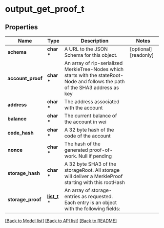 # output_get_proof_t

## Properties
Name | Type | Description | Notes
------------ | ------------- | ------------- | -------------
**schema** | **char \*** | A URL to the JSON Schema for this object. | [optional] [readonly] 
**account_proof** | **char \*** | An array of rlp-serialized MerkleTree-Nodes which starts with the stateRoot-Node and follows the path of the SHA3 address as key | 
**address** | **char \*** | The address associated with the account | 
**balance** | **char \*** | The current balance of the account in wei | 
**code_hash** | **char \*** | A 32 byte hash of the code of the account | 
**nonce** | **char \*** | The hash of the generated proof-of-work. Null if pending | 
**storage_hash** | **char \*** | A 32 byte SHA3 of the storageRoot. All storage will deliver a MerkleProof starting with this rootHash | 
**storage_proof** | [**list_t**](response_storage_entry.md) \* | An array of storage-entries as requested. Each entry is an object with the following fields: | 

[[Back to Model list]](../README.md#documentation-for-models) [[Back to API list]](../README.md#documentation-for-api-endpoints) [[Back to README]](../README.md)


